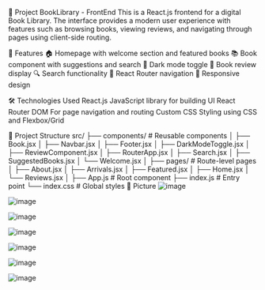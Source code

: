 📘 Project BookLibrary - FrontEnd
This is a React.js frontend for a digital Book Library. The interface provides a modern user experience with features such as browsing books, viewing reviews, and navigating through pages using client-side routing.

🚀 Features
🏠 Homepage with welcome section and featured books
📚 Book component with suggestions and search
🌙 Dark mode toggle
💬 Book review display
🔍 Search functionality
🔀 React Router navigation
📱 Responsive design

🛠️ Technologies Used
React.js	JavaScript library for building UI
React Router DOM	For page navigation and routing
Custom CSS	Styling using CSS and Flexbox/Grid

📁 Project Structure
src/
├── components/        # Reusable components
│   ├── Book.jsx
│   ├── Navbar.jsx
│   ├── Footer.jsx
│   ├── DarkModeToggle.jsx
│   ├── ReviewComponent.jsx
│   ├── RouterApp.jsx
│   ├── Search.jsx
│   ├── SuggestedBooks.jsx
│   └── Welcome.jsx
│
├── pages/             # Route-level pages
│   ├── About.jsx
│   ├── Arrivals.jsx
│   ├── Featured.jsx
│   ├── Home.jsx
│   └── Reviews.jsx
│
├── App.js             # Root component
├── index.js           # Entry point
└── index.css          # Global styles
🚀 Picture
![image](https://github.com/user-attachments/assets/a7acef05-50f2-467f-883c-ffdbca631f7f)

![image](https://github.com/user-attachments/assets/97dba560-4ef4-4857-982b-f683650d38ad)

![image](https://github.com/user-attachments/assets/e37f7d56-3dc2-4a73-b081-11d6b2226f10)

![image](https://github.com/user-attachments/assets/657f2a23-9059-4c6d-9984-7cb1f82643a8)

![image](https://github.com/user-attachments/assets/637139d3-70d6-4740-8727-7ca404024930)

![image](https://github.com/user-attachments/assets/7a2d0414-75ab-4d70-8468-7e1e2d224d38)

![image](https://github.com/user-attachments/assets/142aa3b6-a4dc-449a-8746-0e11c2ed4794)


